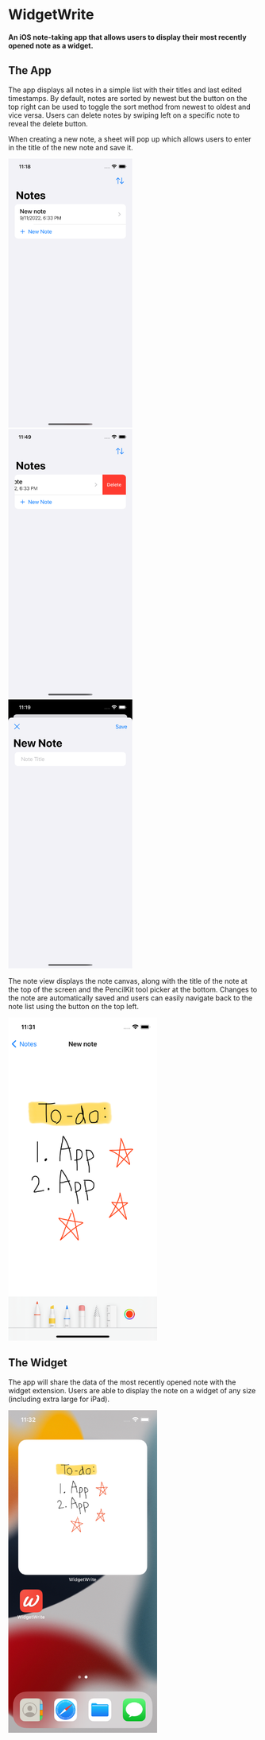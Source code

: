 # WidgetWrite
#### An iOS note-taking app that allows users to display their most recently opened note as a widget.

## The App
The app displays all notes in a simple list with their titles and last edited timestamps. By default, notes are sorted by newest but the button on the top right can be used to toggle the sort method from newest to oldest and vice versa. Users can delete notes by swiping left on a specific note to reveal the delete button.

When creating a new note, a sheet will pop up which allows users to enter in the title of the new note and save it.

<img src="/WidgetWrite/Assets.xcassets/contentviewscreenshot.imageset/contentviewscreenshot.png?raw=true" width="250"> &emsp; <img src="/WidgetWrite/Assets.xcassets/deletenotescreenshot.imageset/deletenotescreenshot.png?raw=true" width="250"> &emsp; <img src="/WidgetWrite/Assets.xcassets/newnotescreenshot.imageset/newnotescreenshot.png?raw=true" width="250">

The note view displays the note canvas, along with the title of the note at the top of the screen and the PencilKit tool picker at the bottom. Changes to the note are automatically saved and users can easily navigate back to the note list using the button on the top left.

<img src="/WidgetWrite/Assets.xcassets/canvasviewscreenshot.imageset/canvasviewscreenshot.png?raw=true" width="300">

## The Widget
The app will share the data of the most recently opened note with the widget extension. Users are able to display the note on a widget of any size (including extra large for iPad).

<img src="/WidgetWrite/Assets.xcassets/widgetscreenshot.imageset/widgetscreenshot.png?raw=true" width="300">
